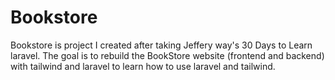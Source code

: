 # Bookstore
Bookstore is project I created after taking Jeffery way's 30 Days to Learn laravel.
The goal is to rebuild the BookStore website (frontend and backend) with tailwind and laravel to learn how to use laravel and tailwind.
